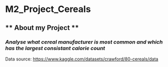 # M2_Project_Cereals

## ** About my Project **

### *Analyse what cereal manufacturer is most common and which has the largest consistant calorie count* 

Data source: https://www.kaggle.com/datasets/crawford/80-cereals/data
